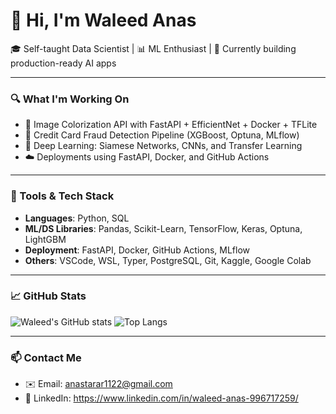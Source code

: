 # 👋 Hi, I'm Waleed Anas

🎓 Self-taught Data Scientist | 📊 ML Enthusiast | 💼 Currently building production-ready AI apps

---

### 🔍 What I'm Working On

- 🚀 Image Colorization API with FastAPI + EfficientNet + Docker + TFLite
- 🔐 Credit Card Fraud Detection Pipeline (XGBoost, Optuna, MLflow)
- 🧠 Deep Learning: Siamese Networks, CNNs, and Transfer Learning
- ☁️ Deployments using FastAPI, Docker, and GitHub Actions

---

### 🧰 Tools & Tech Stack

- **Languages**: Python, SQL
- **ML/DS Libraries**: Pandas, Scikit-Learn, TensorFlow, Keras, Optuna, LightGBM
- **Deployment**: FastAPI, Docker, GitHub Actions, MLflow
- **Others**: VSCode, WSL, Typer, PostgreSQL, Git, Kaggle, Google Colab

---

### 📈 GitHub Stats

![Waleed's GitHub stats](https://github-readme-stats.vercel.app/api?username=anastarar1122&show_icons=true&theme=default)
![Top Langs](https://github-readme-stats.vercel.app/api/top-langs/?username=anastarar1122&layout=compact)

---

### 📫 Contact Me

- ✉️ Email: anastarar1122@gmail.com
- 🔗 LinkedIn: https://www.linkedin.com/in/waleed-anas-996717259/
